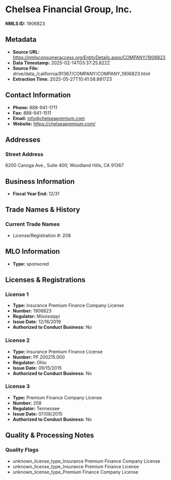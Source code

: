 # Chelsea Financial Group, Inc.

**NMLS ID:** 1906823

## Metadata
- **Source URL:** https://nmlsconsumeraccess.org/EntityDetails.aspx/COMPANY/1906823
- **Data Timestamp:** 2025-02-14T03:37:25.822Z
- **Source File:** drive/data_/california/91367/COMPANY/COMPANY_1906823.html
- **Extraction Time:** 2025-05-27T10:41:58.881723

## Contact Information
- **Phone:** 888-941-1711
- **Fax:** 888-941-1511
- **Email:** info@chelseapremium.com
- **Website:** https://chelseapremium.com/

## Addresses
### Street Address
6200 Canoga Ave., Suite 400; Woodland Hills, CA 91367

## Business Information
- **Fiscal Year End:** 12/31

## Trade Names & History
### Current Trade Names
- License/Registration #: 208

## MLO Information
- **Type:** sponsored

## Licenses & Registrations

### License 1
- **Type:** Insurance Premium Finance Company License
- **Number:** 1906823
- **Regulator:** Mississippi
- **Issue Date:** 12/16/2019
- **Authorized to Conduct Business:** No

### License 2
- **Type:** Insurance Premium Finance License
- **Number:** PF.200215.000
- **Regulator:** Ohio
- **Issue Date:** 09/15/2015
- **Authorized to Conduct Business:** No

### License 3
- **Type:** Premium Finance Company License
- **Number:** 208
- **Regulator:** Tennessee
- **Issue Date:** 07/08/2015
- **Authorized to Conduct Business:** No

## Quality & Processing Notes
### Quality Flags
- unknown_license_type_Insurance Premium Finance Company License
- unknown_license_type_Insurance Premium Finance License
- unknown_license_type_Premium Finance Company License
